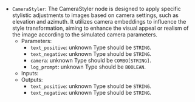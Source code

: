 - `CameraStyler`: The CameraStyler node is designed to apply specific stylistic adjustments to images based on camera settings, such as elevation and azimuth. It utilizes camera embeddings to influence the style transformation, aiming to enhance the visual appeal or realism of the image according to the simulated camera parameters.
    - Parameters:
        - `text_positive`: unknown Type should be `STRING`.
        - `text_negative`: unknown Type should be `STRING`.
        - `camera`: unknown Type should be `COMBO[STRING]`.
        - `log_prompt`: unknown Type should be `BOOLEAN`.
    - Inputs:
    - Outputs:
        - `text_positive`: unknown Type should be `STRING`.
        - `text_negative`: unknown Type should be `STRING`.
